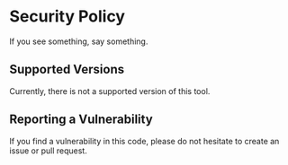# Security Policy

If you see something, say something.

## Supported Versions

Currently, there is not a supported version of this tool.

## Reporting a Vulnerability

If you find a vulnerability in this code, please do not hesitate to create an issue or pull request.
